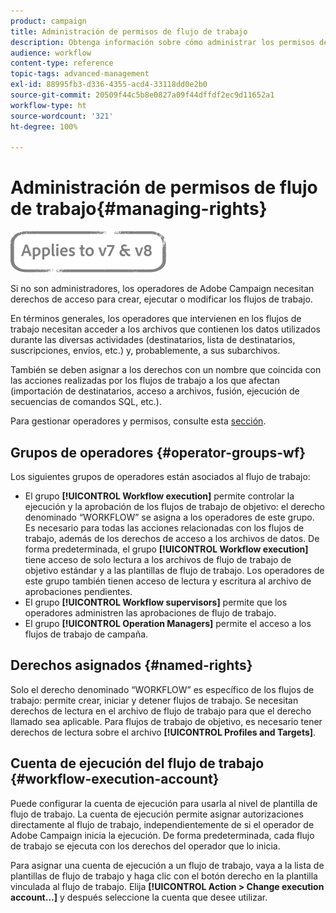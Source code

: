 ```yaml
---
product: campaign
title: Administración de permisos de flujo de trabajo
description: Obtenga información sobre cómo administrar los permisos de flujo de trabajo
audience: workflow
content-type: reference
topic-tags: advanced-management
exl-id: 88995fb3-d336-4355-acd4-33118dd0e2b0
source-git-commit: 20509f44c5b8e0827a09f44dffdf2ec9d11652a1
workflow-type: ht
source-wordcount: '321'
ht-degree: 100%

---
```


# Administración de permisos de flujo de trabajo{#managing-rights}

![](../../assets/common.svg)

Si no son administradores, los operadores de Adobe Campaign necesitan derechos de acceso para crear, ejecutar o modificar los flujos de trabajo.

En términos generales, los operadores que intervienen en los flujos de trabajo necesitan acceder a los archivos que contienen los datos utilizados durante las diversas actividades (destinatarios, lista de destinatarios, suscripciones, envíos, etc.) y, probablemente, a sus subarchivos.

También se deben asignar a los derechos con un nombre que coincida con las acciones realizadas por los flujos de trabajo a los que afectan (importación de destinatarios, acceso a archivos, fusión, ejecución de secuencias de comandos SQL, etc.).

Para gestionar operadores y permisos, consulte esta [sección](../../platform/using/access-management.md).

## Grupos de operadores {#operator-groups-wf}

Los siguientes grupos de operadores están asociados al flujo de trabajo:

* El grupo **[!UICONTROL Workflow execution]** permite controlar la ejecución y la aprobación de los flujos de trabajo de objetivo: el derecho denominado “WORKFLOW” se asigna a los operadores de este grupo. Es necesario para todas las acciones relacionadas con los flujos de trabajo, además de los derechos de acceso a los archivos de datos. De forma predeterminada, el grupo **[!UICONTROL Workflow execution]** tiene acceso de solo lectura a los archivos de flujo de trabajo de objetivo estándar y a las plantillas de flujo de trabajo. Los operadores de este grupo también tienen acceso de lectura y escritura al archivo de aprobaciones pendientes.
* El grupo **[!UICONTROL Workflow supervisors]** permite que los operadores administren las aprobaciones de flujo de trabajo.
* El grupo **[!UICONTROL Operation Managers]** permite el acceso a los flujos de trabajo de campaña.

## Derechos asignados {#named-rights}

Solo el derecho denominado “WORKFLOW” es específico de los flujos de trabajo: permite crear, iniciar y detener flujos de trabajo. Se necesitan derechos de lectura en el archivo de flujo de trabajo para que el derecho llamado sea aplicable. Para flujos de trabajo de objetivo, es necesario tener derechos de lectura sobre el archivo **[!UICONTROL Profiles and Targets]**.

## Cuenta de ejecución del flujo de trabajo {#workflow-execution-account}

Puede configurar la cuenta de ejecución para usarla al nivel de plantilla de flujo de trabajo. La cuenta de ejecución permite asignar autorizaciones directamente al flujo de trabajo, independientemente de si el operador de Adobe Campaign inicia la ejecución. De forma predeterminada, cada flujo de trabajo se ejecuta con los derechos del operador que lo inicia.

Para asignar una cuenta de ejecución a un flujo de trabajo, vaya a la lista de plantillas de flujo de trabajo y haga clic con el botón derecho en la plantilla vinculada al flujo de trabajo. Elija **[!UICONTROL Action > Change execution account...]** y después seleccione la cuenta que desee utilizar.
